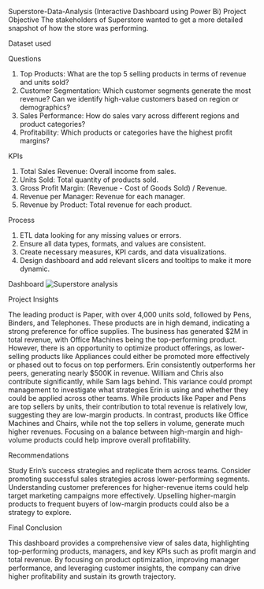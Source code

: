  
Superstore-Data-Analysis (Interactive Dashboard using Power Bi)
Project Objective
The stakeholders of Superstore wanted to get a more detailed snapshot of how the store was performing. 

Dataset used 


Questions
1.	Top Products: What are the top 5 selling products in terms of revenue and units sold?
2.	Customer Segmentation: Which customer segments generate the most revenue? Can we identify high-value customers based on region or demographics?
3.	Sales Performance: How do sales vary across different regions and product categories?
4.	Profitability: Which products or categories have the highest profit margins?

KPIs
1.	Total Sales Revenue: Overall income from sales.
2.	Units Sold: Total quantity of products sold.
3.	Gross Profit Margin: (Revenue - Cost of Goods Sold) / Revenue.
4.	Revenue per Manager: Revenue for each manager.
5.	Revenue by Product: Total revenue for each product.

Process
1.	ETL data looking for any missing values or errors.
2.	Ensure all data types, formats, and values are consistent.
3.	Create necessary measures, KPI cards, and data visualizations.
4.	Design dashboard and add relevant slicers and tooltips to make it more dynamic.

Dashboard
![Superstore analysis](https://github.com/user-attachments/assets/d224260f-6261-43fa-ac62-3dc5f67606d4)

Project Insights

The leading product is Paper, with over 4,000 units sold, followed by Pens, Binders, and Telephones. These products are in high demand, indicating a strong preference for office supplies.
The business has generated $2M in total revenue, with Office Machines being the top-performing product. However, there is an opportunity to optimize product offerings, as lower-selling products like Appliances could either be promoted more effectively or phased out to focus on top performers.
Erin consistently outperforms her peers, generating nearly $500K in revenue. William and Chris also contribute significantly, while Sam lags behind. This variance could prompt management to investigate what strategies Erin is using and whether they could be applied across other teams.
While products like Paper and Pens are top sellers by units, their contribution to total revenue is relatively low, suggesting they are low-margin products. In contrast, products like Office Machines and Chairs, while not the top sellers in volume, generate much higher revenues. Focusing on a balance between high-margin and high-volume products could help improve overall profitability.

Recommendations

Study Erin’s success strategies and replicate them across teams. Consider promoting successful sales strategies across lower-performing segments.
Understanding customer preferences for higher-revenue items could help target marketing campaigns more effectively. Upselling higher-margin products to frequent buyers of low-margin products could also be a strategy to explore.

Final Conclusion

This dashboard provides a comprehensive view of sales data, highlighting top-performing products, managers, and key KPIs such as profit margin and total revenue. By focusing on product optimization, improving manager performance, and leveraging customer insights, the company can drive higher profitability and sustain its growth trajectory.
